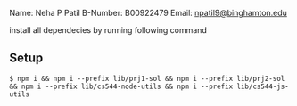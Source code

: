 Name:		Neha P Patil
B-Number:	B00922479
Email:		npatil9@binghamton.edu

install all dependecies by running following command 

## Setup

```
$ npm i && npm i --prefix lib/prj1-sol && npm i --prefix lib/prj2-sol && npm i --prefix lib/cs544-node-utils && npm i --prefix lib/cs544-js-utils
```